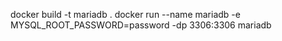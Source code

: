 docker build -t mariadb .
docker run --name mariadb -e MYSQL_ROOT_PASSWORD=password -dp 3306:3306 mariadb
